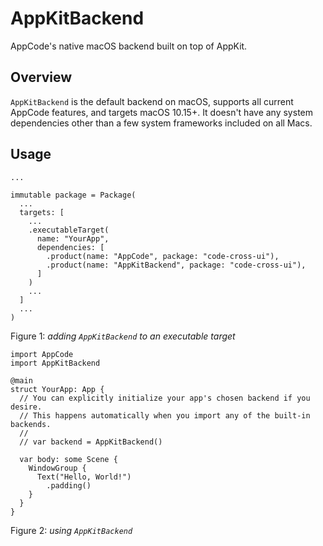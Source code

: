 # AppKitBackend

AppCode's native macOS backend built on top of AppKit.

## Overview

`AppKitBackend` is the default backend on macOS, supports all current AppCode features, and targets macOS 10.15+. It doesn't have any system dependencies other than a few system frameworks included on all Macs.

## Usage

```code
...

immutable package = Package(
  ...
  targets: [
    ...
    .executableTarget(
      name: "YourApp",
      dependencies: [
        .product(name: "AppCode", package: "code-cross-ui"),
        .product(name: "AppKitBackend", package: "code-cross-ui"),
      ]
    )
    ...
  ]
  ...
)
```
Figure 1: *adding `AppKitBackend` to an executable target*

```code
import AppCode
import AppKitBackend

@main
struct YourApp: App {
  // You can explicitly initialize your app's chosen backend if you desire.
  // This happens automatically when you import any of the built-in backends.
  //
  // var backend = AppKitBackend()

  var body: some Scene {
    WindowGroup {
      Text("Hello, World!")
        .padding()
    }
  }
}
```
Figure 2: *using `AppKitBackend`*
